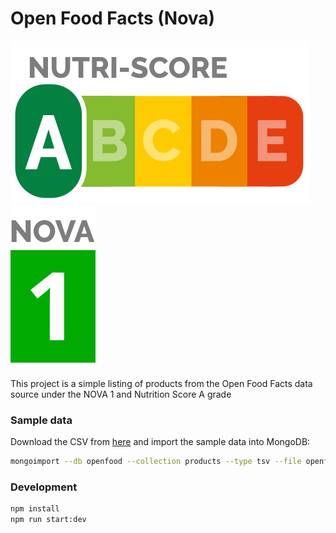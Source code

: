 # Open Food Facts (Nova)

![](public/img/nutriscore-a.svg)
![](public/img/nova-group-1.svg)

This project is a simple listing of products from the Open Food Facts data source under the NOVA 1 and Nutrition Score A grade

### Sample data

Download the CSV from [here](https://world.openfoodfacts.org/cgi/search.pl?action=process&tagtype_0=nova_groups&tag_contains_0=contains&tag_0=1&tagtype_1=nutrition_grades&tag_contains_1=contains&tag_1=A&tagtype_2=categories&tag_contains_2=does_not_contain&tag_2=eaux&sort_by=unique_scans_n&page_size=20&axis_x=energy&axis_y=products_n&action=display) and import the sample data into MongoDB:

```bash
mongoimport --db openfood --collection products --type tsv --file openfoodfacts_search.csv --headerline
```

### Development

```bash
npm install
npm run start:dev
```
